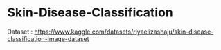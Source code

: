 # Skin-Disease-Classification

Dataset : https://www.kaggle.com/datasets/riyaelizashaju/skin-disease-classification-image-dataset
